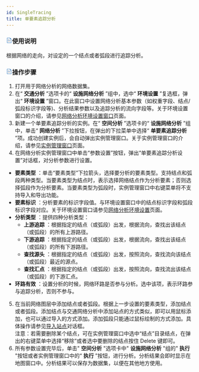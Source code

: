 ```yaml
---
id: SingleTracing
title: 单要素追踪分析
---
```

### ![](../img/read.gif)使用说明

根据网络的走向，对设定的一个结点或者弧段进行追踪分析。

### ![](../img/read.gif)操作步骤

1. 打开用于网络分析的网络数据集。
2. 在“ **交通分析** ”选项卡的“ **设施网络分析** ”组中，选中“ **环境设置** ”复选框，弹出“ **环境设置** ”窗口。在此窗口中设置网络分析基本参数（如权重字段、结点/弧段标识字段等)、分析结果参数以及追踪分析的流向字段等。关于环境设置窗口的介绍，请参见[网络分析环境设置窗口](NetAnalystEnvironmentWIN)页面。
3. 新建一个单要素追踪分析的实例。在“ **空间分析** ”选项卡的“ **设施网络分析** ”组中，单击“ **网络分析** ”下拉按钮，在弹出的下拉菜单中选择“ **单要素追踪分析** ”项。成功创建实例后，会自动弹出实例管理窗口。关于实例管理窗口的介绍，请参见[实例管理窗口](InstanceWIN)页面。
4. 在网络分析实例管理窗口中单击“参数设置”按钮，弹出“单要素追踪分析设置”对话框，对分析参数进行设置。 
  * **要素类型** ：单击“要素类型”下拉箭头，选择要分析的要素类型。支持结点和弧段两种类型。当要素类型为结点时，表示选择网络结点作为分析要素；否则选择弧段作为分析要素。当要素类型为弧段时，实例管理窗口中右键菜单将不支持导入和导出功能。
  * **要素标识** ：分析要素的标识字段值。与环境设置窗口中的结点标识字段和弧段标识字段对应。关于环境设置窗口请参见[网络分析环境设置](NetAnalystEnvironmentWIN)页面。
  * **分析类型** ：提供四种分析类型：
    * **上游追踪** ：根据指定的结点（或弧段）出发，根据流向，查找出该结点（或弧段）的所有上游路径。
    * **下游追踪** ：根据指定的结点（或弧段）出发，根据流向，查找出该结点（或弧段）的所有下游路径。
    * **查找源头** ：根据指定的结点（或弧段）出发，按照流向，查找流向该结点（或弧段）最近的源点。
    * **查找汇点** ：根据指定的结点（或弧段）出发，按照流向，查找流出该结点（或弧段）的下游汇点。
  * **环路有效** ：设置分析的时候，网络环路是否参与分析。选中该项，表示环路参与追踪分析，否则不参与。
5. 在当前网络图层中添加结点或者弧段。根据上一步设置的要素类型，添加结点或者弧段。添加结点与交通网络分析中添加站点的方式类似，即可以用鼠标添加，也可以通过导入的方式添加。添加弧段只能通过鼠标绘制的方式添加。具体操作请参见[导入站点](ImportLocations)对话框。<br/>注意：若需要删除某个结点，可在实例管理窗口中选中“结点”目录结点，在弹出的右键菜单中选择“移除”或者选中要删除的结点按住 Delete 键即可。
6. 所有参数设置完毕后，单击" **空间分析** "选项卡中" **设施网络分析** "组的" **执行** "按钮或者实例管理窗口中的“ **执行** ”按钮，进行分析。分析结果会即时显示在地图窗口中。分析结果可以保存为数据集，以便在其他地方使用。